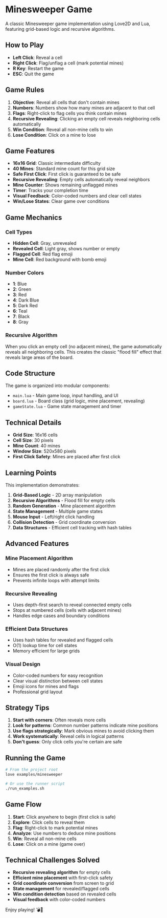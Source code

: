 # Minesweeper Game

A classic Minesweeper game implementation using Love2D and Lua, featuring grid-based logic and recursive algorithms.

## How to Play

- **Left Click**: Reveal a cell
- **Right Click**: Flag/unflag a cell (mark potential mines)
- **R Key**: Restart the game
- **ESC**: Quit the game

## Game Rules

1. **Objective**: Reveal all cells that don't contain mines
2. **Numbers**: Numbers show how many mines are adjacent to that cell
3. **Flags**: Right-click to flag cells you think contain mines
4. **Recursive Revealing**: Clicking an empty cell reveals neighboring cells automatically
5. **Win Condition**: Reveal all non-mine cells to win
6. **Lose Condition**: Click on a mine to lose

## Game Features

- **16x16 Grid**: Classic intermediate difficulty
- **40 Mines**: Standard mine count for this grid size
- **Safe First Click**: First click is guaranteed to be safe
- **Recursive Revealing**: Empty cells automatically reveal neighbors
- **Mine Counter**: Shows remaining unflagged mines
- **Timer**: Tracks your completion time
- **Visual Feedback**: Color-coded numbers and clear cell states
- **Win/Lose States**: Clear game over conditions

## Game Mechanics

### Cell Types
- **Hidden Cell**: Gray, unrevealed
- **Revealed Cell**: Light gray, shows number or empty
- **Flagged Cell**: Red flag emoji
- **Mine Cell**: Red background with bomb emoji

### Number Colors
- **1**: Blue
- **2**: Green
- **3**: Red
- **4**: Dark Blue
- **5**: Dark Red
- **6**: Teal
- **7**: Black
- **8**: Gray

### Recursive Algorithm
When you click an empty cell (no adjacent mines), the game automatically reveals all neighboring cells. This creates the classic "flood fill" effect that reveals large areas of the board.

## Code Structure

The game is organized into modular components:

- `main.lua` - Main game loop, input handling, and UI
- `board.lua` - Board class (grid logic, mine placement, revealing)
- `gameState.lua` - Game state management and timer

## Technical Details

- **Grid Size**: 16x16 cells
- **Cell Size**: 30 pixels
- **Mine Count**: 40 mines
- **Window Size**: 520x580 pixels
- **First Click Safety**: Mines are placed after first click

## Learning Points

This implementation demonstrates:

1. **Grid-Based Logic** - 2D array manipulation
2. **Recursive Algorithms** - Flood fill for empty cells
3. **Random Generation** - Mine placement algorithm
4. **State Management** - Multiple game states
5. **Mouse Input** - Left/right click handling
6. **Collision Detection** - Grid coordinate conversion
7. **Data Structures** - Efficient cell tracking with hash tables

## Advanced Features

### Mine Placement Algorithm
- Mines are placed randomly after the first click
- Ensures the first click is always safe
- Prevents infinite loops with attempt limits

### Recursive Revealing
- Uses depth-first search to reveal connected empty cells
- Stops at numbered cells (cells with adjacent mines)
- Handles edge cases and boundary conditions

### Efficient Data Structures
- Uses hash tables for revealed and flagged cells
- O(1) lookup time for cell states
- Memory efficient for large grids

### Visual Design
- Color-coded numbers for easy recognition
- Clear visual distinction between cell states
- Emoji icons for mines and flags
- Professional grid layout

## Strategy Tips

1. **Start with corners**: Often reveals more cells
2. **Look for patterns**: Common number patterns indicate mine positions
3. **Use flags strategically**: Mark obvious mines to avoid clicking them
4. **Work systematically**: Reveal cells in logical patterns
5. **Don't guess**: Only click cells you're certain are safe

## Running the Game

```bash
# From the project root
love examples/minesweeper

# Or use the runner script
./run_examples.sh
```

## Game Flow

1. **Start**: Click anywhere to begin (first click is safe)
2. **Explore**: Click cells to reveal them
3. **Flag**: Right-click to mark potential mines
4. **Analyze**: Use numbers to deduce mine positions
5. **Win**: Reveal all non-mine cells
6. **Lose**: Click on a mine (game over)

## Technical Challenges Solved

- **Recursive revealing algorithm** for empty cells
- **Efficient mine placement** with first-click safety
- **Grid coordinate conversion** from screen to grid
- **State management** for revealed/flagged cells
- **Win condition detection** based on revealed cells
- **Visual feedback** with color-coded numbers

Enjoy playing! 💣🚩 